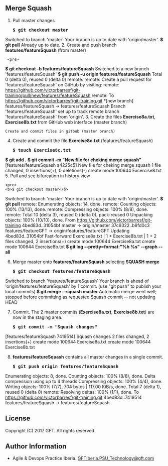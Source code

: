 ## Merge Squash

 1. Pull master changes  
 
    <pre>
    <b>$ git checkout master</b>
Switched to branch 'master'
Your branch is up to date with 'origin/master'.
<b>$ git pull</b>
Already up to date.
    </pre>
 2. Create and push branch **features/featureSquash** (from master)  
  
     <pre>
<b>$ git checkout -b features/featureSquash</b>
Switched to a new branch 'features/featureSquash'
<b>$ git push -u origin features/featureSquash</b>
Total 0 (delta 0), reused 0 (delta 0)
remote:
remote: Create a pull request for 'features/featureSquash' on GitHub by visiting:
remote:      https://github.com/victorbarresf/git-training/pull/new/features/featureSquash
remote:
To https://github.com/victorbarresf/git-training.git
 *[new branch]      features/featureSquash -> features/featureSquash
Branch 'features/featureSquash' set up to track remote branch 'features/featureSquash' from 'origin'.
     </pre>
 3. Create the files **Exercise8a.txt**, **Exercise8b.txt** from GitHub  web interface (master branch)  
 
    Create and commit files in gitbub (master branch)  

 4. Create and commit the file **Exercise8c.txt** (features/featureSquash)  

    <pre>
    <b>$ touch Exercise8c.txt</b>
<b>$ git add .</b>
<b>$ git commit -m "New file for cheking merge squash"</b>
[features/featureSquash a4225c5] New file for cheking merge squash
 1 file changed, 0 insertions(+), 0 deletions(-)
 create mode 100644 Excercise8.txt
    </pre>
 5. Pull and see bifurcation in history view  

    <pre>
    <b>$ git checkout master</b>
Switched to branch 'master'
Your branch is up to date with 'origin/master'.
<b>$ git pull</b>
remote: Enumerating objects: 14, done.
remote: Counting objects: 100% (13/13), done.
remote: Compressing objects: 100% (8/8), done.
remote: Total 10 (delta 3), reused 0 (delta 0), pack-reused 0
Unpacking objects: 100% (10/10), done.
From https://github.com/victorbarresf/git-training
   4bed83d..31054bf  master              -> origin/master
   37c9322..b9fd0c3  features/featureGFT -> origin/features/featureGFT
Updating 4bed83d..31054bf
Fast-forward
 Exercise8a.txt | 1 +
 Exercise8b.txt | 1 +
 2 files changed, 2 insertions(+)
 create mode 100644 Exercise8a.txt
 create mode 100644 Exercise8b.txt
<b>$ git log --pretty=format:"%h %s" --graph --all</b>
    </pre>  
    
 6. Merge master onto **features/featureSquash** selecting **SQUASH merge**  
 
    <pre>
    <b>$ git checkout features/featureSquash</b>
Switched to branch 'features/featureSquash'
Your branch is ahead of 'origin/features/featureSquash' by 1 commit.
  (use "git push" to publish your local commits)
<b>$ git merge --squash master</b>
Automatic merge went well; stopped before committing as requested
Squash commit -- not updating HEAD
    </pre>

 7. Commit. The 2 master commits (**Exercise8a.txt**, **Exercise8b.txt**) are now in the staging area.

    <pre>
    <b>$ git commit -m "Squash changes"</b>
[features/featureSquash 7419514] Squash changes
 2 files changed, 2 insertions(+)
 create mode 100644 Exercise8a.txt
 create mode 100644 Exercise8b.txt
    </pre>  
    
 8. **features/featureSquash** contains all master changes in a single commit.  

    <pre>
    <b>$ git push origin features/featureSquash</b>
Enumerating objects: 8, done.
Counting objects: 100% (8/8), done.
Delta compression using up to 4 threads
Compressing objects: 100% (4/4), done.
Writing objects: 100% (7/7), 704 bytes | 117.00 KiB/s, done.
Total 7 (delta 1), reused 0 (delta 0)
remote: Resolving deltas: 100% (1/1), done.
To https://github.com/victorbarresf/git-training.git
   4bed83d..7419514  features/featureSquash -> features/featureSquash
    </pre>

## License
Copyright (C) 2017 GFT. All rights reserved.

## Author Information
* Agile & Devops Practice Iberia. GFTIberia.PSU_Technology@gft.com
